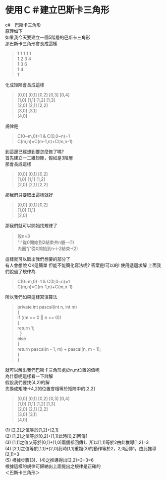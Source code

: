 # 使用Ｃ＃建立巴斯卡三角形
c#　巴斯卡三角形<br>
原理如下<br>
如果我今天要建立一個5階層的巴斯卡三角形<br>
那巴斯卡三角形會長成這樣
<blockquote>
1 1 1 1 1<br>
1 2 3 4<br>
1 3 6<br>
1 4<br>
1<br>
</blockquote>
化成矩陣會長成這樣
<blockquote>
[0,0] [0,1] [0,2] [0,3] [0,4]<br>
[1,0] [1,1] [1,2] [1,3]<br>
[2,0] [2,1] [2,2]<br>
[3,0] [3,1]<br>
[4,0]<br>
</blockquote>
規律是
<blockquote>
C(0~m,0)=1 & C(0,0~n)=1<br>
C(m,n)=C(m-1,n)+C(m,n-1)<br>
</blockquote>
到這邊已經想到要怎麼做了嗎?
<br>
首先建立一二維矩陣，假如是3階層<br>
那會長成這樣
<blockquote>
[0,0] [0,1] [0,2]<br>
[1,0] [1,1] [1,2]<br>
[2,0] [2,1] [2,2]<br>
</blockquote>
那我們只要取出這樣就好<br>
<blockquote>
[0,0] [0,1] [0,2]<br>
[1,0] [1,1]<br>
[2,0]<br>
</blockquote>
那我們就可以開始找規律了<br>
<blockquote>
設n=3<br>
"i"從0開始到2結束共n層--(1)<br>
內圈"j"從0開始到n-i-2結束-(2)<br>
</blockquote>
這樣就可以取出我們想要的部分了<br>
有人會想說
OK這簡單 但能不能簡化寫法呢?
答案是!可以的!
使用遞迴求解
上面我們說過了規律為
<blockquote>
C(0~m,0)=1 & C(0,0~n)=1<br>
C(m,n)=C(m-1,n)+C(m,n-1)<br>
</blockquote>
所以我們如果這樣寫演算法
<blockquote>
  private int pascal(int n, int m)<br>
  {<br>
    if ((m == 0 || n == 0))<br>
    {<br>
      return 1;<br>
    }<br>
    else<br>
    {<br>
      return pascal(n - 1, m) + pascal(n, m - 1);<br>
    }<br>
  }<br>
</blockquote>
就可以解出我們巴斯卡三角形處於n,m位置的值呢<br>
為什麼呢這樣看一下詳解<br>
假設我們要找(4,2)的解<br>
先換成矩陣->4,2的位置會相等於矩陣中的[2,2]<br>
<blockquote>
[0,0] [0,1] [0,2] [0,3] [0,4]<br>
[1,0] [1,1] [1,2] [1,3]<br>
[2,0] [2,1] [2,2]<br>
[3,0] [3,1]<br>
[4,0]<br>
</blockquote>
(1) [2,2]之值等於[1,2]+[2,1]<br>
(2) [1,2]之值等於[0,2]+[1,1]此時[0,2]回傳1<br>
(3) [1,1]之值又等於[0,1]+[1,0]兩個都回傳1，所以[1,1]等於2由此推導[1,2]=3<br>
(4) [2,1]之值等於[1,1]+[2,0]此時[1,1]重複(3)的動作等於2，2,0回傳1，由此推導[2,1]=3<br>
(5) 根據步驟(3)、(4)之推導得出[2,2]=3+3=6<br>
根據這樣的規律可歸納出上面提出之規律是正確的<br>
＜巴斯卡三角形＞
